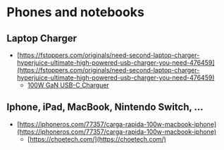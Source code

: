 # Phones and notebooks

## Laptop Charger

* [https://fstoppers.com/originals/need-second-laptop-charger-hyperjuice-ultimate-high-powered-usb-charger-you-need-476459](https://fstoppers.com/originals/need-second-laptop-charger-hyperjuice-ultimate-high-powered-usb-charger-you-need-476459)
  * [100W GaN USB-C Charguer](https://www.indiegogo.com/projects/hyperjuice-world-s-first-100w-gan-usb-c-charger#/)

## Iphone, iPad, MacBook, Nintendo Switch, ...

* [https://iphoneros.com/77357/carga-rapida-100w-macbook-iphone](https://iphoneros.com/77357/carga-rapida-100w-macbook-iphone)
  * [https://choetech.com/](https://choetech.com/)

